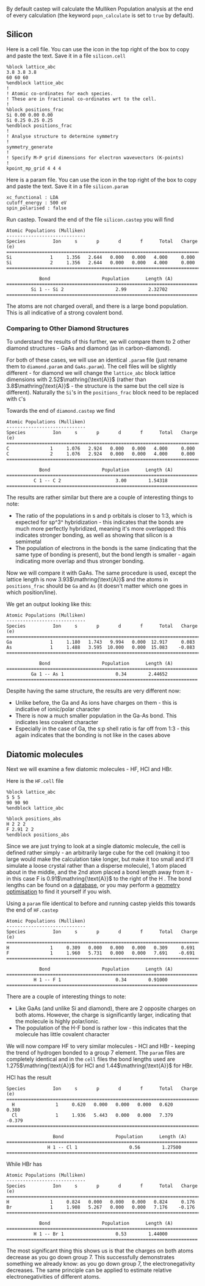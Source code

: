 
By default castep will calculate the Mulliken Population analysis at the end of every calculation (the keyword `popn_calculate` is set to `true` by default).

## Silicon

Here is a cell file. You can use the icon in the top right of the box to copy and paste the text. Save it in a file `silicon.cell`

```
%block lattice_abc
3.8 3.8 3.8
60 60 60
%endblock lattice_abc
!
! Atomic co-ordinates for each species.
! These are in fractional co-ordinates wrt to the cell.
!
%block positions_frac
Si 0.00 0.00 0.00
Si 0.25 0.25 0.25
%endblock positions_frac
!
! Analyse structure to determine symmetry
!
symmetry_generate
!
! Specify M-P grid dimensions for electron wavevectors (K-points)
!
kpoint_mp_grid 4 4 4

```

Here is a param file. You can use the icon in the top right of the box to copy and paste the text. Save it in a file `silicon.param`

```
xc_functional : LDA
cutoff_energy : 500 eV
spin_polarised : false
```

Run castep. Toward the end of the file `silicon.castep` you will find


```
Atomic Populations (Mulliken)
-----------------------------
Species          Ion     s       p       d       f      Total   Charge (e)
==========================================================================
Si              1     1.356   2.644   0.000   0.000   4.000     0.000
Si              2     1.356   2.644   0.000   0.000   4.000     0.000
==========================================================================

            Bond                   Population      Length (A)
======================================================================
         Si 1 -- Si 2                   2.99        2.32702
======================================================================
```
The atoms are not charged overall, and there is a large bond population. This is all indicative of a strong covalent bond.

### Comparing to Other Diamond Structures

To understand the results of this further, we will compare them to 2 other diamond structures - GaAs and diamond (as in carbon-diamond).


For both of these cases, we will use an identical `.param` file (just rename them to `diamond.param` and `GaAs.param`). The cell files will be slightly different - for diamond we will change the `lattice_abc` block lattice dimensions with 2.52$\mathring{\text{A}}$ (rather than 3.8$\mathring{\text{A}}$ - the structure is the same but the cell size is different). Naturally the `Si`'s in the `positions_frac` block need to be replaced with `C`'s

Towards the end of `diamond.castep` we find

```
Atomic Populations (Mulliken)
-----------------------------
Species          Ion     s       p       d       f      Total   Charge (e)
==========================================================================
C               1     1.076   2.924   0.000   0.000   4.000     0.000
C               2     1.076   2.924   0.000   0.000   4.000     0.000
==========================================================================

            Bond                   Population      Length (A)
======================================================================
          C 1 -- C 2                    3.00        1.54318
======================================================================
```
The results are rather similar but there are a couple of interesting things to note:

- The ratio of the populations in s and p orbitals is closer to 1:3, which is expected for sp^3^ hybridization - this indicates that the bonds are much more perfectly hybridized, meaning it's more overlapped: this indicates stronger bonding, as well as showing that silicon is a semimetal
- The population of electrons in the bonds is the same (indicating that the same type of bonding is present), but the bond length is smaller - again indicating more overlap and thus stronger bonding.

Now we will compare it with GaAs. The same procedure is used, except the lattice length is now 3.93$\mathring{\text{A}}$ and the atoms in `positions_frac` should be `Ga` and `As` (it doesn't matter which one goes in which position/line).

We get an output looking like this:

```
Atomic Populations (Mulliken)
-----------------------------
Species          Ion     s       p       d       f      Total   Charge (e)
==========================================================================
Ga              1     1.180   1.743   9.994   0.000  12.917     0.083
As              1     1.488   3.595  10.000   0.000  15.083    -0.083
==========================================================================

            Bond                   Population      Length (A)
======================================================================
         Ga 1 -- As 1                   0.34        2.44652
======================================================================
```

Despite having the same structure, the results are very different now:

- Unlike before, the Ga and As ions have charges on them - this is indicative of ionic/polar character
- There is now a much smaller population in the Ga-As bond. This indicates less covalent character
- Especially in the case of Ga, the s:p shell ratio is far off from 1:3 - this again indicates that the bonding is not like in the cases above

## Diatomic molecules

Next we will examine a few diatomic molecules - HF, HCl and HBr.

Here is the `HF.cell` file

```
%block lattice_abc
5 5 5
90 90 90
%endblock lattice_abc

%block positions_abs
H 2 2 2
F 2.91 2 2
%endblock positions_abs
```

Since we are just trying to look at a single diatomic molecule, the cell is defined rather simply - an arbitrarily large cube for the cell (making it too large would make the calculation take longer, but make it too small and it'll simulate a loose crystal rather than a disperse molecule), 1 atom placed about in the middle, and the 2nd atom placed a bond length away from it - in this case F is 0.91$\mathring{\text{A}}$ to the right of the H . The bond lengths can be found on a [database](https://cccbdb.nist.gov/), or you may perform a [geometry optimisation](../../../documentation/Geometry_Optimisation/overview) to find it yourself if you wish.

Using a `param` file identical to before and running castep yields this towards the end of `HF.castep`

```
Atomic Populations (Mulliken)
-----------------------------
Species          Ion     s       p       d       f      Total   Charge (e)
==========================================================================
H               1     0.309   0.000   0.000   0.000   0.309     0.691
F               1     1.960   5.731   0.000   0.000   7.691    -0.691
==========================================================================

            Bond                   Population      Length (A)
======================================================================
          H 1 -- F 1                    0.34        0.91000
======================================================================
```
There are a couple of interesting things to note:

- Like GaAs (and unlike Si and diamond), there are 2 opposite charges on both atoms. However, the charge is significantly larger, indicating that the molecule is highly polar/ionic.
- The population of the H-F bond is rather low - this indicates that the molecule has little covalent character

We will now compare HF to very similar molecules - HCl and HBr - keeping the trend of hydrogen bonded to a group 7 element. The `param` files are completely identical and in the `cell` files the bond lengths used are 1.275$\mathring{\text{A}}$ for HCl and 1.44$\mathring{\text{A}}$ for HBr.

HCl has the result

```
Species          Ion     s       p       d       f      Total   Charge (e)
==========================================================================
  H               1     0.620   0.000   0.000   0.000   0.620     0.380
  Cl              1     1.936   5.443   0.000   0.000   7.379    -0.379
==========================================================================

                 Bond                   Population      Length (A)
======================================================================
               H 1 -- Cl 1                   0.56        1.27500
======================================================================
```

While HBr has

```
Atomic Populations (Mulliken)
-----------------------------
Species          Ion     s       p       d       f      Total   Charge (e)
==========================================================================
H               1     0.824   0.000   0.000   0.000   0.824     0.176
Br              1     1.908   5.267   0.000   0.000   7.176    -0.176
==========================================================================

            Bond                   Population      Length (A)
======================================================================
          H 1 -- Br 1                   0.53        1.44000
======================================================================
```
The most significant thing this shows us is that the charges on both atoms decrease as you go down group 7. This successfully demonstrates something we already know: as you go down group 7, the electronegativity decreases. The same principle can be applied to estimate relative electronegativities of different atoms.
